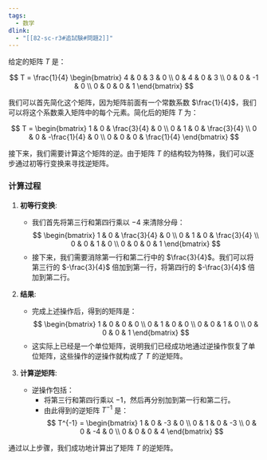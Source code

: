 ```yaml
---
tags:
  - 数学
dlink:
  - "[[82-sc-r3#追試験#問題2]]"
---
```

给定的矩阵 $T$ 是：

$$
T = \frac{1}{4} \begin{bmatrix} 4 & 0 & 3 & 0 \\ 0 & 4 & 0 & 3 \\ 0 & 0 & -1 & 0 \\ 0 & 0 & 0 & 1 \end{bmatrix}
$$

我们可以首先简化这个矩阵，因为矩阵前面有一个常数系数 $\frac{1}{4}$，我们可以将这个系数乘入矩阵中的每个元素。简化后的矩阵 $T$ 为：

$$
T = \begin{bmatrix} 1 & 0 & \frac{3}{4} & 0 \\ 0 & 1 & 0 & \frac{3}{4} \\ 0 & 0 & -\frac{1}{4} & 0 \\ 0 & 0 & 0 & \frac{1}{4} \end{bmatrix}
$$

接下来，我们需要计算这个矩阵的逆。由于矩阵 $T$ 的结构较为特殊，我们可以逐步通过初等行变换来寻找逆矩阵。

### 计算过程

1. **初等行变换**:
   - 我们首先将第三行和第四行乘以 $-4$ 来清除分母：
     $$
     \begin{bmatrix}
     1 & 0 & \frac{3}{4} & 0 \\
     0 & 1 & 0 & \frac{3}{4} \\
     0 & 0 & 1 & 0 \\
     0 & 0 & 0 & 1
     \end{bmatrix}
     $$
   - 接下来，我们需要消除第一行和第二行中的 $\frac{3}{4}$。我们可以将第三行的 $-\frac{3}{4}$ 倍加到第一行，将第四行的 $-\frac{3}{4}$ 倍加到第二行。

2. **结果**:
   - 完成上述操作后，得到的矩阵是：
     $$
     \begin{bmatrix}
     1 & 0 & 0 & 0 \\
     0 & 1 & 0 & 0 \\
     0 & 0 & 1 & 0 \\
     0 & 0 & 0 & 1
     \end{bmatrix}
     $$
   - 这实际上已经是一个单位矩阵，说明我们已经成功地通过逆操作恢复了单位矩阵，这些操作的逆操作就构成了 $T$ 的逆矩阵。

3. **计算逆矩阵**:
   - 逆操作包括：
     - 将第三行和第四行乘以 $-1$，然后再分别加到第一行和第二行。
     - 由此得到的逆矩阵 $T^{-1}$ 是：
       $$
       T^{-1} = \begin{bmatrix}
       1 & 0 & -3 & 0 \\
       0 & 1 & 0 & -3 \\
       0 & 0 & -4 & 0 \\
       0 & 0 & 0 & 4
       \end{bmatrix}
       $$

通过以上步骤，我们成功地计算出了矩阵 $T$ 的逆矩阵。